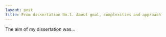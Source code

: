 ```yaml
---
layout: post
title: From dissertation No.1. About goal, complexities and approach
---
```


The aim of my dissertation was...

